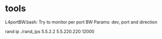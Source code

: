 # tools

L4portBW.bash: Try to monitor per port BW
Params: dev, port and direction


rand ip ./rand_ips 5.5.2.2 5.5.220.220 12000 


